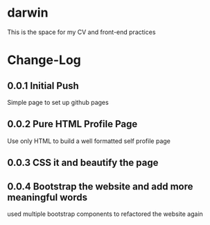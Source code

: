 # darwin
This is the space for my CV and front-end practices

# Change-Log
## 0.0.1 Initial Push
Simple page to set up github pages

## 0.0.2 Pure HTML Profile Page
Use only HTML to build a well formatted self profile page

## 0.0.3 CSS it and beautify the page

## 0.0.4 Bootstrap the website and add more meaningful words
used multiple bootstrap components to refactored the website again
